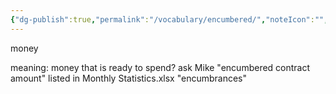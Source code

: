 ```yaml
---
{"dg-publish":true,"permalink":"/vocabulary/encumbered/","noteIcon":"","created":"2025-05-20T09:18:17.474-05:00"}
---
```


money

meaning: money that is ready to spend? ask Mike
"encumbered contract amount" listed in Monthly Statistics.xlsx
"encumbrances"